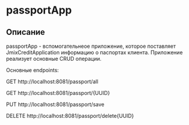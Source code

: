 # passportApp

## Описание 

passportApp - вспомогательнеое приложение, которое  поставляет JmixCreditApplication  информацию о паспортах клиента.
Приложение реализует основные CRUD операции.

Основные endpoints:

GET http://localhost:8081/passport/all

GET http://localhost:8081/passport/{UUID}

PUT http://localhost:8081/passport/save

DELETE http://localhost:8081/passport/delete{UUID}
